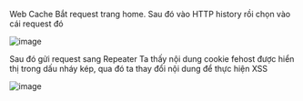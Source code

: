 Web Cache
Bắt request trang home.
Sau đó vào HTTP history rồi chọn vào cái request đó
 
![image](https://user-images.githubusercontent.com/72268643/193468238-4285d5cd-5783-40bd-9142-27936cd54fd1.png)

Sau đó gửi request sang Repeater
Ta thấy nội dung cookie fehost được hiển thị trong dấu nháy kép, qua đó ta thay đổi nội dung để thực hiện XSS
 
![image](https://user-images.githubusercontent.com/72268643/193468279-42ebe3ee-b805-44bc-bab4-3fa6547dd62f.png)


